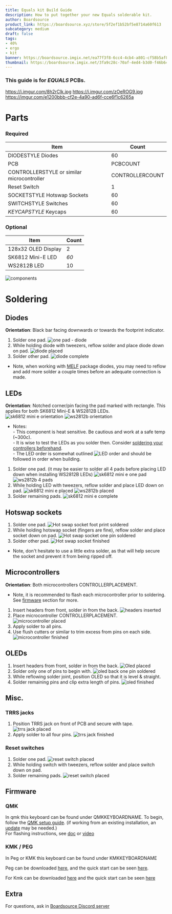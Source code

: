 ```yaml
---
title: Equals kit Build Guide
description: How to put together your new Equals solderable kit.
author: Boardsource
product_link: https://boardsource.xyz/store/5f2ef1b52bf5e8714a60f613
subcategory: medium
draft: false
tags: 
- 40%
- ergo
- kit
banner: https://boardsource.imgix.net/ea77f3f8-6cc4-4cb4-a801-cf58b5af8fcc.jpg
thumbnail: https://boardsource.imgix.net/3fa9c28c-70af-4ed4-b3d0-f46b64302461.jpg?auto=format&ixlib=react-9.2.0&q=80&w=300&dpr=1
---
```

### This guide is for *EQUALS* PCBs.
https://i.imgur.com/8h2rClk.jpg
https://i.imgur.com/zOeROG9.jpg
https://imgur.com/e1200bbb-cf2e-4a90-ad6f-cce6f1c6265a
# Parts
### Required 
| Item | Count |
|------|-------|
| DIODESTYLE Diodes | 60 |
| PCB | PCBCOUNT |
| CONTROLLERSTYLE or similar microcontroller | CONTROLLERCOUNT |
| Reset Switch | 1 | 
| SOCKETSTYLE Hotswap Sockets | 60 | 
| SWITCHSTYLE Switches | 60 | 
| *KEYCAPSTYLE* Keycaps | 60 |

### Optional 
| Item | Count | 
|------|-------|
| 128x32 OLED Display | 2 | 
| SK6812 Mini-E LED | *60* |
| WS2812B LED | 10 |
![components](NULLEDCOMPONETSIMAGE)

# Soldering
## Diodes
**Orientation**: Black bar facing downwards or towards the footprint indicator.
1. Solder one pad.
![one pad - diode](https://i.imgur.com/ARJgn51.jpg)
2. While holding diode with tweezers, reflow solder and place diode down on pad.
![diode placed](https://i.imgur.com/ycIxaYC.jpg)
3. Solder other pad.
![diode complete](https://i.imgur.com/L9Bw86b.jpg)
- Note, when working with [MELF](https://en.wikipedia.org/wiki/Metal_electrode_leadless_face) package diodes,
you may need to reflow and add more solder a couple times before an adequate connection is made.

## LEDs
**Orientation**: Notched corner/pin facing the pad marked with rectangle. This applies for both SK6812 Mini-E & WS2812B LEDs.
![sk6812 mini e orientation](https://i.imgur.com/hcw94Po_d.jpg?maxwidth=520&shape=thumb&fidelity=high)
![ws2812b orientation](LEDORIENTATIONIMG2)
- Notes: \
\- This component is heat sensitive. Be cautious and work at a safe temp (~300c). \
\- It is wise to test the LEDs as you solder then. Consider [soldering your controllers beforehand](#microcontrollers). \
\- The LED order is somewhat outlined ![LED order](LEDORDERIMG) and should be followed in order when building.
1. Solder one pad. (it may be easier to solder all 4 pads before placing LED down when installing WS2812B LEDs)
![sk6812 mini e one pad](https://i.imgur.com/CzNgJjl.jpg)
![ws2812b 4 pads](https://i.imgur.com/HNruR0N.jpg)
2. While holding LED with tweezers, reflow solder and place LED down on pad.
![sk6812 mini e placed](https://i.imgur.com/10rMG0j.jpg)
![ws2812b placed](https://i.imgur.com/v1z97ud.jpg)
3. Solder remaining pads.
![sk6812 mini e complete](https://i.imgur.com/cfytqak.jpg,https://i.imgur.com/SGx5Rxe.jpg)

## Hotswap sockets
1. Solder one pad.
![Hot swap socket foot print soldered](https://i.imgur.com/TvVu7mr.jpg)
2. While holding hotswap socket (fingers are fine), reflow solder and place socket down on pad.
![Hot swap socket one pin soldered](https://i.imgur.com/kVzCyZM.jpg)
3. Solder other pad.
![Hot swap socket finished](https://i.imgur.com/NIIgjbi.jpg)
- Note, don't hesitate to use a little extra solder, as that will help secure the socket and prevent it from being ripped off.

## Microcontrollers
**Orientation**: Both microcontrollers CONTROLLERPLACEMENT.
- Note, it is recommended to flash each microcontroller prior to soldering. See [firmware](#firmware) section for more.
1. Insert headers from front, solder in from the back.
![headers inserted](https://i.imgur.com/0LIcQwb.jpg)
2. Place microcontroller CONTROLLERPLACEMENT. 
![microcontroller placed](https://i.imgur.com/Z80g7oY.jpg)
3. Apply solder to all pins.
4. Use flush cutters or similar to trim excess from pins on each side.
![microcontroller finished](CONTROLLERCLOSEUPIMG3)

## OLEDs
1. Insert headers from front, solder in from the back.
![Oled placed](OLEDCLOSEUPIMG1)
2. Solder only one of pins to begin with.
![oled back one pin soldered](OLEDCLOSEUPIMG2)
3. While reflowing solder joint, position OLED so that it is level & straight.
4. Solder remaining pins and clip extra length of pins.
![oled finished](OLEDCLOSEUPIMG3)

## Misc.
### TRRS jacks
1. Position TRRS jack on front of PCB and secure with tape.
![trrs jack placed](TRRSCLOSEUPIMG1)
2. Apply solder to all four pins.
![trrs jack finished](TRRSCLOSEUPIMG2)
### Reset switches
1. Solder one pad.
![reset switch placed](https://i.imgur.com/wI6NdQN.jpg)
2. While holding switch with tweezers, reflow solder and place switch down on pad.
3. Solder remaining pads.
![reset switch placed](https://i.imgur.com/pBkpjSF.jpg)



## Firmware

### QMK
In qmk this keyboard can be found under QMKKEYBOARDNAME.
To begin, follow the [QMK setup guide](https://docs.qmk.fm/#/newbs_getting_started). (if working from an existing installation, an [update](https://docs.qmk.fm/#/newbs_git_using_your_master_branch?id=updating-your-master-branch) may be needed.) \
For flashing instructions, see [doc](https://docs.qmk.fm/#/newbs_flashing) or [video](https://www.youtube.com/watch?v=fuBJbdCFF0Q)

### KMK / PEG
In Peg or KMK this keyboard can be found under KMKKEYBOARDNAME

Peg can be downloaded [here](https://peg.software/), and the quick start can be seen [here](https://peg.software/docs/Peg_Client/#quick-start-and-testing).

For Kmk can be downloaded [here](https://github.com/KMKfw/kmk_firmware) and the quick start can be seen [here](http://kmkfw.io/docs/Getting_Started#tldr-quick-start-guide)



## Extra
For questions, ask in [Boardsource Discord server](https://discord.gg/5qpqbgaTYz)